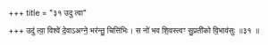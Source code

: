 +++
title = "३१ उदु त्वा"

+++
उदु॑ त्वा॒ विश्वे॑ दे॒वाऽअग्ने॒ भर॑न्तु॒ चित्ति॑भिः। स नो॑ भव शि॒वस्त्वꣳ सु॒प्रती॑को वि॒भाव॑सुः ॥३१ ॥